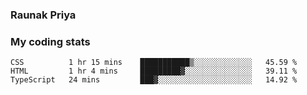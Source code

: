 ### Raunak Priya

### My coding stats

<!--START_SECTION:waka-->
```text
CSS          1 hr 15 mins    ███████████▒░░░░░░░░░░░░░   45.59 % 
HTML         1 hr 4 mins     █████████▓░░░░░░░░░░░░░░░   39.11 % 
TypeScript   24 mins         ███▓░░░░░░░░░░░░░░░░░░░░░   14.92 % 
```
<!--END_SECTION:waka-->
